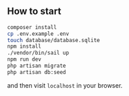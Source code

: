 ## How to start

```bash
composer install
cp .env.example .env
touch database/database.sqlite
npm install
./vendor/bin/sail up
npm run dev
php artisan migrate
php artisan db:seed
```

and then visit `localhost` in your browser.